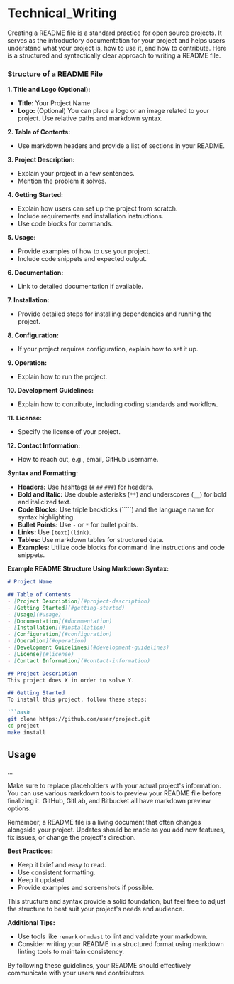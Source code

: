 # Technical_Writing
Creating a README file is a standard practice for open source projects. It serves as the introductory documentation for your project and helps users understand what your project is, how to use it, and how to contribute. Here is a structured and syntactically clear approach to writing a README file. 

### Structure of a README File

**1. Title and Logo (Optional):**

- **Title:** Your Project Name
- **Logo:** (Optional) You can place a logo or an image related to your project. Use relative paths and markdown syntax.

**2. Table of Contents:**

- Use markdown headers and provide a list of sections in your README.

**3. Project Description:**

- Explain your project in a few sentences.
- Mention the problem it solves.

**4. Getting Started:**

- Explain how users can set up the project from scratch.
- Include requirements and installation instructions.
- Use code blocks for commands.

**5. Usage:**

- Provide examples of how to use your project.
- Include code snippets and expected output.

**6. Documentation:**

- Link to detailed documentation if available.

**7. Installation:**

- Provide detailed steps for installing dependencies and running the project.

**8. Configuration:**

- If your project requires configuration, explain how to set it up.

**9. Operation:**

- Explain how to run the project.

**10. Development Guidelines:**

- Explain how to contribute, including coding standards and workflow.

**11. License:**

- Specify the license of your project.

**12. Contact Information:**

- How to reach out, e.g., email, GitHub username.

**Syntax and Formatting:**

- **Headers:** Use hashtags (`#` `##` `###`) for headers.
- **Bold and Italic:** Use double asterisks (`**`) and underscores (`__`) for bold and italicized text.
- **Code Blocks:** Use triple backticks (`````) and the language name for syntax highlighting.
- **Bullet Points:** Use `-` or `*` for bullet points.
- **Links:** Use `[text](link)`.
- **Tables:** Use markdown tables for structured data.
- **Examples:** Utilize code blocks for command line instructions and code snippets.

**Example README Structure Using Markdown Syntax:**

```markdown
# Project Name

## Table of Contents
- [Project Description](#project-description)
- [Getting Started](#getting-started)
- [Usage](#usage)
- [Documentation](#documentation)
- [Installation](#installation)
- [Configuration](#configuration)
- [Operation](#operation)
- [Development Guidelines](#development-guidelines)
- [License](#license)
- [Contact Information](#contact-information)

## Project Description
This project does X in order to solve Y.

## Getting Started
To install this project, follow these steps:

```bash
git clone https://github.com/user/project.git
cd project
make install
```

## Usage
...

Make sure to replace placeholders with your actual project's information. You can use various markdown tools to preview your README file before finalizing it. GitHub, GitLab, and Bitbucket all have markdown preview options.

Remember, a README file is a living document that often changes alongside your project. Updates should be made as you add new features, fix issues, or change the project's direction.

**Best Practices:**
- Keep it brief and easy to read.
- Use consistent formatting.
- Keep it updated.
- Provide examples and screenshots if possible.

This structure and syntax provide a solid foundation, but feel free to adjust the structure to best suit your project's needs and audience.

**Additional Tips:**
- Use tools like `remark` or `mdast` to lint and validate your markdown.
- Consider writing your README in a structured format using markdown linting tools to maintain consistency.

By following these guidelines, your README should effectively communicate with your users and contributors.
